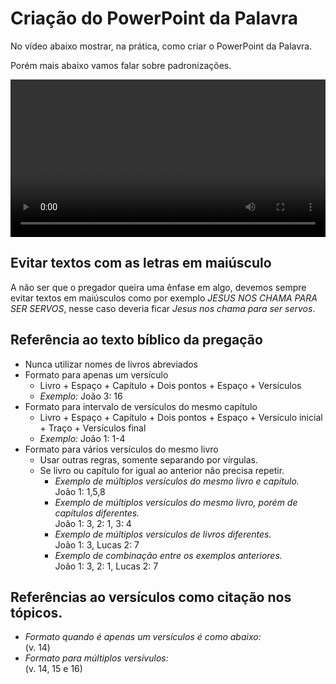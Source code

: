 # Criação do PowerPoint da Palavra

No vídeo abaixo mostrar, na prática, como criar o PowerPoint da Palavra.

Porém mais abaixo vamos falar sobre padronizações.

<video width="100%" controls>
  <source src="criacao-power-point-palavra.mp4" type="video/mp4">
</video>

## Evitar textos com as letras em maiúsculo
A não ser que o pregador queira uma ênfase em algo, devemos sempre evitar textos em maiúsculos como por exemplo *JESUS NOS CHAMA PARA SER SERVOS*, nesse caso deveria ficar *Jesus nos chama para ser servos*. 

## Referência ao texto bíblico da pregação
- Nunca utilizar nomes de livros abreviados
- Formato para apenas um versículo
  - Livro + Espaço + Capítulo + Dois pontos + Espaço + Versículos
  - *Exemplo:* João 3: 16
- Formato para intervalo de versículos do mesmo capítulo
  - Livro + Espaço + Capítulo + Dois pontos + Espaço + Versículo inicial + Traço + Versículos final
  - *Exemplo:* João 1: 1-4
- Formato para vários versículos do mesmo livro
  - Usar outras regras, somente separando por vírgulas.
  - Se livro ou capítulo for igual ao anterior não precisa repetir.
    - *Exemplo de múltiplos versículos do mesmo livro e capítulo.*\
    João 1: 1,5,8
    - *Exemplo de múltiplos versículos do mesmo livro, porém de capítulos diferentes.*\
    João 1: 3, 2: 1, 3: 4
    - *Exemplo de múltiplos versículos de livros diferentes.*\
    João 1: 3, Lucas 2: 7
    - *Exemplo de combinação entre os exemplos anteriores.*\
    João 1: 3, 2: 1, Lucas 2: 7

## Referências ao versículos como citação nos tópicos.

  - *Formato quando é apenas um versículos é como abaixo:*\
    (v. 14)
  - *Formato para múltiplos versívulos:*\
    (v. 14, 15 e 16)